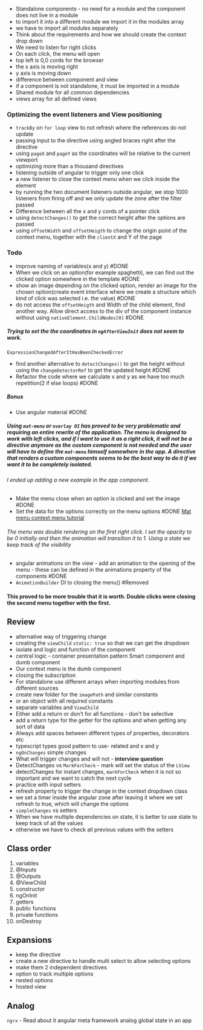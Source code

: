 
- Standalone components - no need for a module and the component does not live in a module
- to import it into a different module we import it in the modules array
- we have to import all modules separately
- Think about the requirements and how we should create the context drop down
- We need to listen for right clicks
- On each click, the menu will open
- top left is 0,0 cords for the browser
- the x axis is moving right
- y axis is moving down
- difference between component and view 
- if a component is not standalone, it must be imported in a module
- Shared module for all common dependencies
- views array for all defined views


### Optimizing the event listeners and View positioning 

- `trackBy` on `for loop` view to not refresh where the references do not update
- passing input to the directive using angled braces right after the directive
- using `pageX` and `pageY` as the coordinates will be relative to the current viewport
- optimizing more than a thousand directives
- listening outside of angular to trigger only one click
- a new listener to close the context menu when we click inside the element
- by running the two document listeners outside angular, we stop 1000 listeners from firing off and we only update the zone after the filter passed
- Difference between all the x and y cords of a pointer click
- using `detectChanges()` to get the correct height after the options are passed
- using `offsetWidth` and `offsetHeigth` to change the origin point of the context menu, together with the `clientX` and Y of the page



### Todo

- improve naming of variables(x and y) #DONE 
- When we click on an option(for example spaghetti), we can find out the clicked option somewhere in the template #DONE 
- show an image depending on the clicked option, render an image for the chosen option(create event interface where we create a structure which kind of click was selected i.e. the value) #DONE 
- do not access the `offsetHeigth` and Width of the child element, find another way. Allow direct access to the div of the component instance without using `nativeElement.ChildNodes[0]` #DONE 
##### Trying to set the the coordinates in `ngAfterViewInit` does not seem to work.
``ExpressionChangedAfterItHasBeenCheckedError``
- find another alternative to `detectChanges()` to get the height without using the `changeDetectorRef` to get the updated height #DONE 
- Refactor the code where we calculate x and y as we have too much repetition(2 if else loops) #DONE 

##### Bonus
- Use angular material #DONE 
##### Using `mat-menu` or `overlay DI` has proved to be very problematic and requiring an entire rewrite of the application. The menu is designed to work with left clicks, and if I want to use it as a right click, it will not be a directive anymore as the custom component is not needed and the user will have to define the `mat-menu` himself somewhere in the app. A directive that renders a custom components seems to be the best way to do it if we want it to be completely isolated.
###### I ended up adding a new example in the app component.
- Make the menu close when an option is clicked and set the image #DONE 
- Set the data for the options correctly on the menu options #DONE 
[Mat menu context menu tutorial](https://marco.dev/angular-right-click-menu)



###### The menu was double rendering on the first right click. I set the opacity to be 0 initially and then the animation will transition it to 1. Using a state we keep track of the visibility
- angular animations on the view - add an animation to the opening of the menu - these can be defined in the animations property of the components #DONE 
- `AnimationBuilder` DI to closing the menu() #Removed
#### This proved to be more trouble that it is worth. Double clicks were closing the second menu together with the first.




## Review
- alternative way of triggering change 
- creating the `viewChild` `static: true` so that we can get the dropdown
- isolate and logic and function of the component
- central logic - container presentation pattern Smart component and dumb component
- Our context menu is the dumb component
- closing the subscription 
- For standalone use different arrays when importing modules from different sources
- create new folder for the `imagePath` and similar constants
- or an object with all required constants
- separate variables and `ViewChild`
- Either add a return or don't for all functions - don't be selective
- add a return type for the getter for the options and when getting any sort of data
- Always add spaces between different types of properties, decorators etc
- typescript types good pattern to use- related and x and y 
- `ngOnChanges` simple changes 
- What will trigger changes and will not - **interview question**
- DetectChanges vs `MarkForCheck` - mark will set the status of the `LView`
- detectChanges for instant changes, `markForCheck` when it is not so important and we want to catch the next cycle
- practice with input setters
- refresh property to trigger the change in the context dropdown class
- we set a timer inside the angular zone after leaving it where we set refresh to true, which will change the options
- `simpleChanges` vs setters
- When we have multiple dependencies on state, it is better to use state to keep track of all the values
- otherwise we have to check all previous values with the setters


## Class order
1. variables  
2. @Inputs  
3. @Outputs
4. @ViewChild  
5. constructor  
6. ngOnInit  
7. getters  
8. public functions  
9. private functions  
10. onDestroy


## Expansions
- keep the directive
- create a new directive to handle multi select to allow selecting options
- make them 2 independent directives
- option to track multiple options 
- nested options 
- hosted view

## Analog
`ngrx` - Read about it
angular meta framework analog
global state in an app
